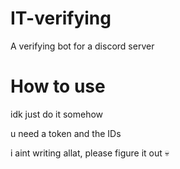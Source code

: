 # IT-verifying
A verifying bot for a discord server

# How to use
idk just do it somehow

u need a token and the IDs

i aint writing allat, please figure it out 💀
